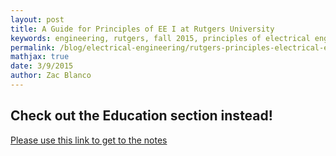 ```yaml
---
layout: post
title: A Guide for Principles of EE I at Rutgers University
keywords: engineering, rutgers, fall 2015, principles of electrical engineering, guide, class, study, circuits, computer engineering, electrical engineering, engineers, kirchhoff, voltage, current
permalink: /blog/electrical-engineering/rutgers-principles-electrical-engineering-1
mathjax: true
date: 3/9/2015
author: Zac Blanco
---
```


## Check out the Education section instead!

[Please use this link to get to the notes](/education/principles-of-ee-1/notes/)